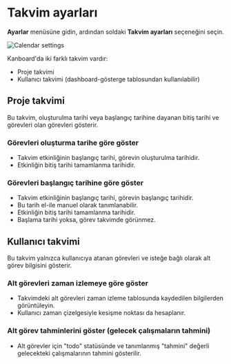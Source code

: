 Takvim ayarları
=================

**Ayarlar** menüsüne gidin, ardından soldaki **Takvim ayarları** seçeneğini seçin.

![Calendar settings](screenshots/calendar-settings.png)

Kanboard'da iki farklı takvim vardır:

- Proje takvimi
- Kullanıcı takvimi (dashboard-gösterge tablosundan kullanılabilir)

Proje takvimi
----------------

Bu takvim, oluşturulma tarihi veya başlangıç tarihine dayanan bitiş tarihi ve görevleri olan görevleri gösterir.

### Görevleri oluşturma tarihe göre göster

- Takvim etkinliğinin başlangıç tarihi, görevin oluşturulma tarihidir.
- Etkinliğin bitiş tarihi tamamlanma tarihidir.

### Görevleri başlangıç tarihine göre göster

- Takvim etkinliğinin başlangıç tarihi, görevin başlangıç tarihidir.
- Bu tarih el-ile manuel olarak tanımlanabilir.
- Etkinliğin bitiş tarihi tamamlanma tarihidir.
- Başlama tarihi yoksa, görev takvimde görünmez.

Kullanıcı takvimi
-------------

Bu takvim yalnızca kullanıcıya atanan görevleri ve isteğe bağlı olarak alt görev bilgisini gösterir.

### Alt görevleri zaman izlemeye göre göster

- Takvimdeki alt görevleri zaman izleme tablosunda kaydedilen bilgilerden görüntüleyin.
- Kullanıcı zaman çizelgesiyle kesişme noktası da hesaplanır.

### Alt görev tahminlerini göster (gelecek çalışmaların tahmini)

- Alt görevler için "todo" statüsünde ve tanımlanmış "tahmini" değerli gelecekteki çalışmalarının tahmini gösterilir.


